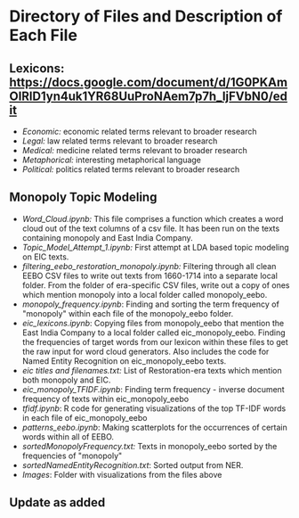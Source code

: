 # Directory of Files and Description of Each File

## Lexicons: https://docs.google.com/document/d/1G0PKAmOIRlD1yn4uk1YR68UuProNAem7p7h_IjFVbN0/edit 
- *Economic:* economic related terms relevant to broader research
- *Legal:* law related terms relevant to broader research
- *Medical:* medicine related terms relevant to broader research
- *Metaphorical:* interesting metaphorical language
- *Political:* politics related terms relevant to broader research

## Monopoly Topic Modeling
- *Word_Cloud.ipynb:* This file comprises a function which creates a word cloud out of the text columns of a csv file. It has been run on the texts containing monopoly and East India Company.
- *Topic_Model_Attempt_1.ipynb:* First attempt at LDA based topic modeling on EIC texts.
- *filtering_eebo_restoration_monopoly.ipynb:* Filtering through all clean EEBO CSV files to write out texts from 1660-1714 into a separate local folder. From the folder of era-specific CSV files, write out a copy of ones which mention monopoly into a local folder called monopoly_eebo. 
- *monopoly_frequency.ipynb*: Finding and sorting the term frequency of "monopoly" within each file of the monopoly_eebo folder. 
- *eic_lexicons.ipynb*: Copying files from monopoly_eebo that mention the East India Company to a local folder called eic_monopoly_eebo. Finding the frequencies of target words from our lexicon within these files to get the raw input for word cloud generators. Also includes the code for Named Entity Recognition on eic_monopoly_eebo texts. 
- *eic titles and filenames.txt:* List of Restoration-era texts which mention both monopoly and EIC. 
- *eic_monopoly_TFIDF.ipynb*: Finding term frequency - inverse document frequency of texts within eic_monopoly_eebo 
- *tfidf.ipynb*: R code for generating visualizations of the top TF-IDF words in each file of eic_monopoly_eebo
- *patterns_eebo.ipynb*: Making scatterplots for the occurrences of certain words within all of EEBO. 
- *sortedMonopolyFrequency.txt:* Texts in monopoly_eebo sorted by the frequencies of "monopoly"
- *sortedNamedEntityRecognition.txt*: Sorted output from NER. 
- *Images*: Folder with visualizations from the files above 

## Update as added
